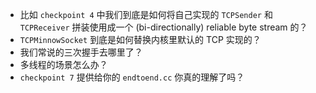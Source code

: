 

- 比如 `checkpoint 4` 中我们到底是如何将自己实现的 `TCPSender` 和 `TCPReceiver` 拼装使用成一个 (bi-directionally) reliable byte stream 的？
- `TCPMinnowSocket` 到底是如何替换内核里默认的 TCP 实现的？
- 我们常说的三次握手去哪里了？
- 多线程的场景怎么办？
- `checkpoint 7` 提供给你的 `endtoend.cc` 你真的理解了吗？